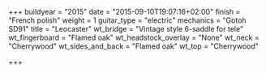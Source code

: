 +++
buildyear = "2015"
date = "2015-09-10T19:07:16+02:00"
finish = "French polish"
weight = 1
guitar_type = "electric"
mechanics = "Gotoh SD91"
title = "Leocaster"
wt_bridge = "Vintage style 6-saddle for tele"
wt_fingerboard = "Flamed oak"
wt_headstock_overlay = "None"
wt_neck = "Cherrywood"
wt_sides_and_back = "Flamed oak"
wt_top = "Cherrywood"

+++


